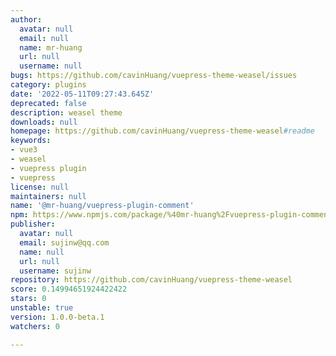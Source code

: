 ```yaml
---
author:
  avatar: null
  email: null
  name: mr-huang
  url: null
  username: null
bugs: https://github.com/cavinHuang/vuepress-theme-weasel/issues
category: plugins
date: '2022-05-11T09:27:43.645Z'
deprecated: false
description: weasel theme
downloads: null
homepage: https://github.com/cavinHuang/vuepress-theme-weasel#readme
keywords:
- vue3
- weasel
- vuepress plugin
- vuepress
license: null
maintainers: null
name: '@mr-huang/vuepress-plugin-comment'
npm: https://www.npmjs.com/package/%40mr-huang%2Fvuepress-plugin-comment
publisher:
  avatar: null
  email: sujinw@qq.com
  name: null
  url: null
  username: sujinw
repository: https://github.com/cavinHuang/vuepress-theme-weasel
score: 0.14994651924422422
stars: 0
unstable: true
version: 1.0.0-beta.1
watchers: 0

---
```


